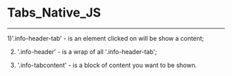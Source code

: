 # Tabs_Native_JS 
***
1)'.info-header-tab' - is an element clicked on will be show a content;

2) '.info-header' - is a wrap of all '.info-header-tab';

3) '.info-tabcontent' - is a block of content you want to be shown.




